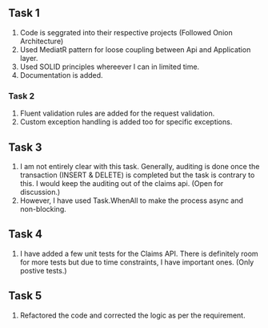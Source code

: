 ## Task 1
1. Code is seggrated into their respective projects (Followed Onion Architecture) 
1. Used MediatR pattern for loose coupling between Api and Application layer.
1. Used SOLID principles whereever I can in limited time.
1. Documentation is added.

### Task 2
1. Fluent validation rules are added for the request validation.
1. Custom exception handling is added too for specific exceptions.

## Task 3
1. I am not entirely clear with this task. Generally, auditing is done once the transaction (INSERT & DELETE) is completed but the task is contrary to this. I would keep the auditing out of the claims api. (Open for discussion.)
1. However, I have used Task.WhenAll to make the process async and non-blocking.

## Task 4
1. I have added a few unit tests for the Claims API. There is definitely room for more tests but due to time constraints, I have important ones. (Only postive tests.)

## Task 5
1. Refactored the code and corrected the logic as per the requirement.

